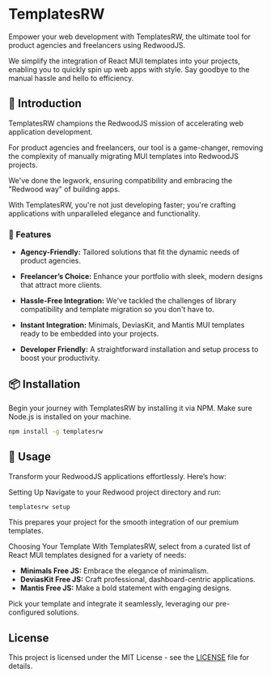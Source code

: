 # TemplatesRW

Empower your web development with TemplatesRW, the ultimate tool for product agencies and freelancers using RedwoodJS.

We simplify the integration of React MUI templates into your projects, enabling you to quickly spin up web apps with style. Say goodbye to the manual hassle and hello to efficiency.

## 🚀 Introduction

TemplatesRW champions the RedwoodJS mission of accelerating web application development.

For product agencies and freelancers, our tool is a game-changer, removing the complexity of manually migrating MUI templates into RedwoodJS projects.

We've done the legwork, ensuring compatibility and embracing the "Redwood way" of building apps.

With TemplatesRW, you're not just developing faster; you're crafting applications with unparalleled elegance and functionality.

### 🌟 Features

- **Agency-Friendly:** Tailored solutions that fit the dynamic needs of product agencies.

- **Freelancer’s Choice:** Enhance your portfolio with sleek, modern designs that attract more clients.

- **Hassle-Free Integration:** We've tackled the challenges of library compatibility and template migration so you don't have to.

- **Instant Integration:** Minimals, DeviasKit, and Mantis MUI templates ready to be embedded into your projects.

- **Developer Friendly:** A straightforward installation and setup process to boost your productivity.

## 📦 Installation

Begin your journey with TemplatesRW by installing it via NPM. Make sure Node.js is installed on your machine.

```bash
npm install -g templatesrw
```

## 🔧 Usage

Transform your RedwoodJS applications effortlessly. Here’s how:

Setting Up
Navigate to your Redwood project directory and run:

```bash
templatesrw setup
```

This prepares your project for the smooth integration of our premium templates.

Choosing Your Template
With TemplatesRW, select from a curated list of React MUI templates designed for a variety of needs:

- **Minimals Free JS:** Embrace the elegance of minimalism.
- **DeviasKit Free JS:** Craft professional, dashboard-centric applications.
- **Mantis Free JS:** Make a bold statement with engaging designs.

Pick your template and integrate it seamlessly, leveraging our pre-configured solutions.

## License

This project is licensed under the MIT License - see the [LICENSE](LICENSE) file for details.

